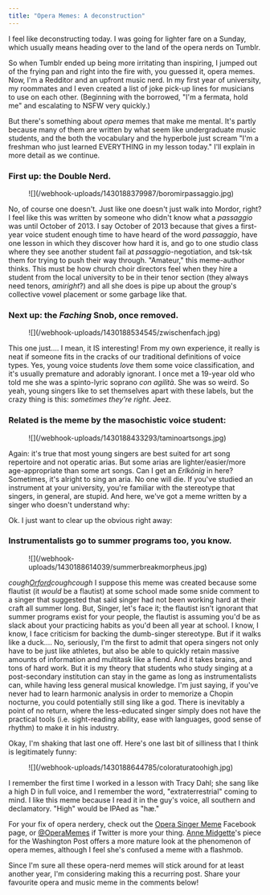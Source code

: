 ```yaml
---
title: "Opera Memes: A deconstruction"
---
```


I feel like deconstructing today. I was going for lighter fare on a Sunday, which usually means heading over to the land of the opera nerds on Tumblr.

So when Tumblr ended up being more irritating than inspiring, I jumped out of the frying pan and right into the fire with, you guessed it, opera memes. Now, I'm a Redditor and an upfront music nerd. In my first year of university, my roommates and I even created a list of joke pick-up lines for musicians to use on each other. (Beginning with the borrowed, "I'm a fermata, hold me" and escalating to NSFW very quickly.)

But there's something about _opera_ memes that make me mental. It's partly because many of them are written by what seem like undergraduate music students, and the both the vocabulary and the hyperbole just scream "I'm a freshman who just learned EVERYTHING in my lesson today." I'll explain in more detail as we continue.

### First up: the Double Nerd.

<figure data-type="image">
![](/webhook-uploads/1430188379987/boromirpassaggio.jpg)
</figure>

No, of course one doesn't. Just like one doesn't just walk into Mordor, right? I feel like this was written by someone who didn't know what a _passaggio_ was until October of 2013\. I say October of 2013 because that gives a first-year voice student enough time to have heard of the word _passaggio_, have one lesson in which they discover how hard it is, and go to one studio class where they see another student fail at _passaggio_-negotiation, and tsk-tsk them for trying to push their way through. "Amateur," this meme-author thinks. This must be how church choir directors feel when they hire a student from the local university to be in their tenor section (they always need tenors, _amiright_?) and all she does is pipe up about the group's collective vowel placement or some garbage like that.

### Next up: the _Faching_ Snob, once removed.

<figure data-type="image">
![](/webhook-uploads/1430188534545/zwischenfach.jpg)
</figure>

This one just.... I mean, it IS interesting! From my own experience, it really is neat if someone fits in the cracks of our traditional definitions of voice types. Yes, young voice students _love_ them some voice classification, and it's usually premature and adorably ignorant. I once met a 19-year old who told me she was a spinto-lyric soprano _con agilità_. She was so weird. So yeah, young singers like to set themselves apart with these labels, but the crazy thing is this: _sometimes they're right_. Jeez.

### Related is the meme by the masochistic voice student:

<figure data-type="image">
![](/webhook-uploads/1430188433293/taminoartsongs.jpg)
</figure>

Again: it's true that most young singers are best suited for art song repertoire and not operatic arias. But some arias are lighter/easier/more age-appropriate than some art songs. Can I get an _Erlkönig_ in here? Sometimes, it's alright to sing an aria. No one will die.
If you've studied an instrument at your university, you're familiar with the stereotype that singers, in general, are stupid. And here, we've got a meme written by a singer who doesn't understand why:



Ok. I just want to clear up the obvious right away: 

### Instrumentalists go to summer programs too, you know.

<figure data-type="image">
![](/webhook-uploads/1430188614039/summerbreakmorpheus.jpg)
</figure>

*cough[Orford](http://www.arts-orford.org/en/)coughcough* I suppose this meme was created because some flautist (it _would_ be a flautist) at some school made some snide comment to a singer that suggested that said singer had not been working hard at their craft all summer long. But, Singer, let's face it; the flautist isn't ignorant that summer programs exist for your people, the flautist is assuming you'd be as slack about your practicing habits as you'd been all year at school. I know, I know, I face criticism for backing the dumb-singer stereotype. But if it walks like a duck.... No, seriously, I'm the first to admit that opera singers not only have to be just like athletes, but also be able to quickly retain massive amounts of information and multitask like a fiend. And it takes brains, and tons of hard work. But it is my theory that students who study singing at a post-secondary institution can stay in the game as long as instrumentalists can, while having less general musical knowledge. I'm just saying, if you've never had to learn harmonic analysis in order to memorize a Chopin nocturne, you could potentially still sing like a god. There is inevitably a point of no return, where the less-educated singer simply does not have the practical tools (i.e. sight-reading ability, ease with languages, good sense of rhythm) to make it in his industry.

Okay, I'm shaking that last one off. Here's one last bit of silliness that I think is legitimately funny:

<figure data-type="image">
![](/webhook-uploads/1430188644785/coloraturatoohigh.jpg)
</figure>

I remember the first time I worked in a lesson with Tracy Dahl; she sang like a high D in full voice, and I remember the word, "extraterrestrial" coming to mind. I like this meme because I read it in the guy's voice, all southern and declamatory. "High" would be IPAed as "hæ."

For your fix of opera nerdery, check out the [Opera Singer Meme](https://www.facebook.com/OperaSingerMemes) Facebook page, or [@OperaMemes](https://twitter.com/OperaMemes) if Twitter is more your thing. [Anne Midgette](http://voices.washingtonpost.com/the-classical-beat/2010/03/opera_the_meme.html)'s piece for the Washington Post offers a more mature look at the phenomenon of opera memes, although I feel she's confused a meme with a flashmob.

Since I'm sure all these opera-nerd memes will stick around for at least another year, I'm considering making this a recurring post. Share your favourite opera and music meme in the comments below!

